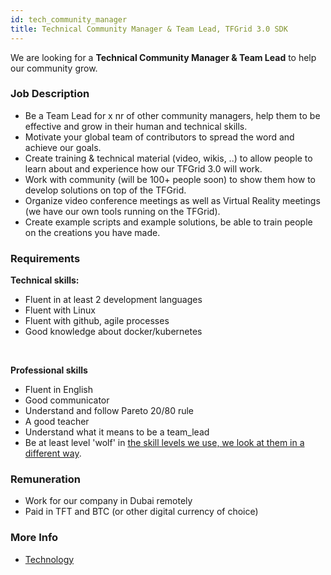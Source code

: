 ```yaml
---
id: tech_community_manager
title: Technical Community Manager & Team Lead, TFGrid 3.0 SDK
---
```


We are looking for a **Technical Community Manager & Team Lead** to help our community grow.

### Job Description

- Be a Team Lead for x nr of other community managers, help them to be effective and grow in their human and technical skills.
- Motivate your global team of contributors to spread the word and achieve our goals.
- Create training & technical material (video, wikis, ..) to allow people to learn about and experience how our TFGrid 3.0 will work.
- Work with community (will be 100+ people soon) to show them how to develop solutions on top of the TFGrid.
- Organize video conference meetings as well as Virtual Reality meetings (we have our own tools running on the TFGrid).
- Create example scripts and example solutions, be able to train people on the creations you have made.

### Requirements

**Technical skills:**
  - Fluent in at least 2 development languages
  - Fluent with Linux
  - Fluent with github, agile processes
  - Good knowledge about docker/kubernetes
  
<br />

**Professional skills** 
  - Fluent in English
  - Good communicator
  - Understand and follow Pareto 20/80 rule
  - A good teacher
  - Understand what it means to be a team_lead
  - Be at least level 'wolf' in [the skill levels we use, we look at them in a different way](https://threefold.io/info/threefold#/threefold__p2p_awareness_level).


### Remuneration

- Work for our company in Dubai remotely
- Paid in TFT and BTC (or other digital currency of choice)

### More Info

- [Technology](https://threefold.io/info/threefold#/internet4__technology)


